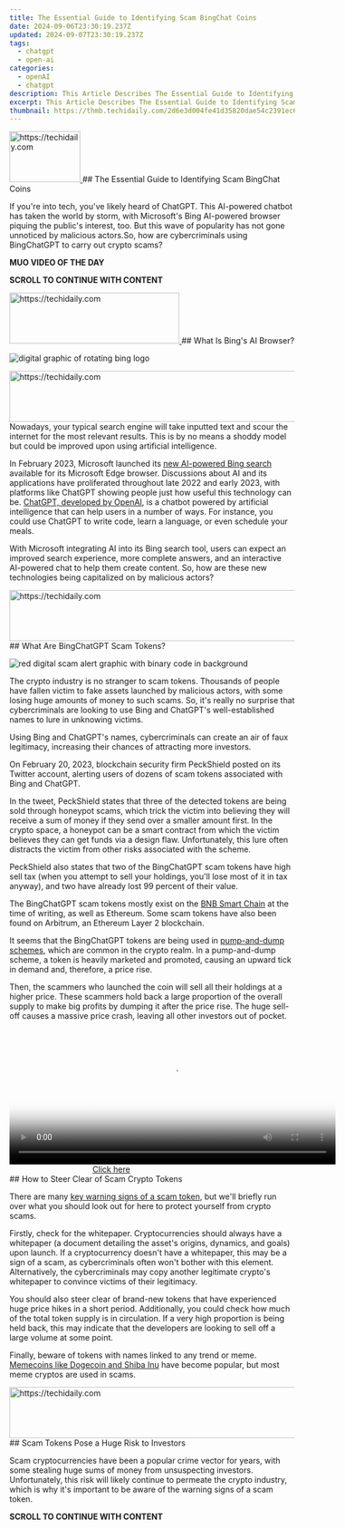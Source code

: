 ```yaml
---
title: The Essential Guide to Identifying Scam BingChat Coins
date: 2024-09-06T23:30:19.237Z
updated: 2024-09-07T23:30:19.237Z
tags:
  - chatgpt
  - open-ai
categories:
  - openAI
  - chatgpt
description: This Article Describes The Essential Guide to Identifying Scam BingChat Coins
excerpt: This Article Describes The Essential Guide to Identifying Scam BingChat Coins
thumbnail: https://thmb.techidaily.com/2d6e3d004fe41d35820dae54c2391ec61920df6e01f9e64b7d28d591e44b8418.png
---
```


<!-- affiliate ads begin -->
<a href="https://25home.pxf.io/c/5597632/2123468/16836" target="_top" id="2123468">
  <img src="//a.impactradius-go.com/display-ad/16836-2123468" border="0" alt="https://techidaily.com" width="125" height="90"/>
</a>
<img height="0" width="0" src="https://25home.pxf.io/i/5597632/2123468/16836" style="position:absolute;visibility:hidden;" border="0" />
<!-- affiliate ads end -->
## The Essential Guide to Identifying Scam BingChat Coins

If you're into tech, you've likely heard of ChatGPT. This AI-powered chatbot has taken the world by storm, with Microsoft's Bing AI-powered browser piquing the public's interest, too. But this wave of popularity has not gone unnoticed by malicious actors.So, how are cybercriminals using BingChatGPT to carry out crypto scams?

**MUO VIDEO OF THE DAY**

**SCROLL TO CONTINUE WITH CONTENT**

<!-- affiliate ads begin -->
<a href="https://aidotcom.pxf.io/c/5597632/2129042/19576" target="_top" id="2129042">
  <img src="//a.impactradius-go.com/display-ad/19576-2129042" border="0" alt="https://techidaily.com" width="300" height="90"/>
</a>
<img height="0" width="0" src="https://aidotcom.pxf.io/i/5597632/2129042/19576" style="position:absolute;visibility:hidden;" border="0" />
<!-- affiliate ads end -->
## What Is Bing's AI Browser?

![digital graphic of rotating bing logo](https://static1.makeuseofimages.com/wordpress/wp-content/uploads/2023/02/bing-blue-logo.jpg)

<!-- affiliate ads begin -->
<a href="https://appsumo.8odi.net/c/5597632/2123734/7443" target="_top" id="2123734">
  <img src="//a.impactradius-go.com/display-ad/7443-2123734" border="0" alt="https://techidaily.com" width="728" height="90"/>
</a>
<img height="0" width="0" src="https://appsumo.8odi.net/i/5597632/2123734/7443" style="position:absolute;visibility:hidden;" border="0" />
<!-- affiliate ads end -->
 Nowadays, your typical search engine will take inputted text and scour the internet for the most relevant results. This is by no means a shoddy model but could be improved upon using artificial intelligence.

 In February 2023, Microsoft launched its [new AI-powered Bing search](https://www.makeuseof.com/microsoft-bing-gets-chatgpt-ai/) available for its Microsoft Edge browser. Discussions about AI and its applications have proliferated throughout late 2022 and early 2023, with platforms like ChatGPT showing people just how useful this technology can be. [ChatGPT, developed by OpenAI](https://www.makeuseof.com/what-is-chat-gpt-generative-ai-explained/), is a chatbot powered by artificial intelligence that can help users in a number of ways. For instance, you could use ChatGPT to write code, learn a language, or even schedule your meals.

 With Microsoft integrating AI into its Bing search tool, users can expect an improved search experience, more complete answers, and an interactive AI-powered chat to help them create content. So, how are these new technologies being capitalized on by malicious actors?

<!-- affiliate ads begin -->
<a href="https://appsumo.8odi.net/c/5597632/2130889/7443" target="_top" id="2130889">
  <img src="//a.impactradius-go.com/display-ad/7443-2130889" border="0" alt="https://techidaily.com" width="600" height="90"/>
</a>
<img height="0" width="0" src="https://appsumo.8odi.net/i/5597632/2130889/7443" style="position:absolute;visibility:hidden;" border="0" />
<!-- affiliate ads end -->
## What Are BingChatGPT Scam Tokens?

![red digital scam alert graphic with binary code in background](https://static1.makeuseofimages.com/wordpress/wp-content/uploads/2023/02/scam-alert-1.jpg)

 The crypto industry is no stranger to scam tokens. Thousands of people have fallen victim to fake assets launched by malicious actors, with some losing huge amounts of money to such scams. So, it's really no surprise that cybercriminals are looking to use Bing and ChatGPT's well-established names to lure in unknowing victims.

 Using Bing and ChatGPT's names, cybercriminals can create an air of faux legitimacy, increasing their chances of attracting more investors.

 On February 20, 2023, blockchain security firm PeckShield posted on its Twitter account, alerting users of dozens of scam tokens associated with Bing and ChatGPT.

 In the tweet, PeckShield states that three of the detected tokens are being sold through honeypot scams, which trick the victim into believing they will receive a sum of money if they send over a smaller amount first. In the crypto space, a honeypot can be a smart contract from which the victim believes they can get funds via a design flaw. Unfortunately, this lure often distracts the victim from other risks associated with the scheme.

 PeckShield also states that two of the BingChatGPT scam tokens have high sell tax (when you attempt to sell your holdings, you'll lose most of it in tax anyway), and two have already lost 99 percent of their value.

 The BingChatGPT scam tokens mostly exist on the [BNB Smart Chain](https://www.makeuseof.com/binance-bnb-chain/) at the time of writing, as well as Ethereum. Some scam tokens have also been found on Arbitrum, an Ethereum Layer 2 blockchain.

 It seems that the BingChatGPT tokens are being used in [pump-and-dump schemes](https://www.makeuseof.com/what-is-crypto-rug-pull-scam/), which are common in the crypto realm. In a pump-and-dump scheme, a token is heavily marketed and promoted, causing an upward tick in demand and, therefore, a price rise.

 Then, the scammers who launched the coin will sell all their holdings at a higher price. These scammers hold back a large proportion of the overall supply to make big profits by dumping it after the price rise. The huge sell-off causes a massive price crash, leaving all other investors out of pocket.

<!-- affiliate ads begin -->
<span id="1983474">
					<video width="576" height="240" style="cursor:pointer"
           poster="//a.impactradius-go.com/display-clicktoplayimage/1983474.png"
           onclick="if(!this.playClicked){this.play();this.setAttribute('controls',true);this.playClicked=true;}">
	   <source src="//a.impactradius-go.com/display-ad/22993-1983474">
	   <img src="//a.impactradius-go.com/display-clicktoplayimage/1983474.png" style="border: none; height: 100%; width: 100%; object-fit: contain">
	</video>
	<div style="width:360px;text-align:center"><a href="javascript:window.open(decodeURIComponent('https%3A%2F%2Fhomestyler.sjv.io%2Fc%2F5597632%2F1983474%2F22993'), '_blank');void(0);">Click here</a></div>
</span>
<img height="0" width="0" src="https://imp.pxf.io/i/5597632/1983474/22993" style="position:absolute;visibility:hidden;" border="0" />
<!-- affiliate ads end -->
## How to Steer Clear of Scam Crypto Tokens

 There are many [key warning signs of a scam token](https://www.makeuseof.com/biggest-signs-scam-token/), but we'll briefly run over what you should look out for here to protect yourself from crypto scams.

 Firstly, check for the whitepaper. Cryptocurrencies should always have a whitepaper (a document detailing the asset's origins, dynamics, and goals) upon launch. If a cryptocurrency doesn't have a whitepaper, this may be a sign of a scam, as cybercriminals often won't bother with this element. Alternatively, the cybercriminals may copy another legitimate crypto's whitepaper to convince victims of their legitimacy.

 You should also steer clear of brand-new tokens that have experienced huge price hikes in a short period. Additionally, you could check how much of the total token supply is in circulation. If a very high proportion is being held back, this may indicate that the developers are looking to sell off a large volume at some point.

 Finally, beware of tokens with names linked to any trend or meme. [Memecoins like Dogecoin and Shiba Inu](https://www.makeuseof.com/what-are-crypto-meme-coins/) have become popular, but most meme cryptos are used in scams.

<!-- affiliate ads begin -->
<a href="https://appsumo.8odi.net/c/5597632/2130887/7443" target="_top" id="2130887">
  <img src="//a.impactradius-go.com/display-ad/7443-2130887" border="0" alt="https://techidaily.com" width="728" height="90"/>
</a>
<img height="0" width="0" src="https://appsumo.8odi.net/i/5597632/2130887/7443" style="position:absolute;visibility:hidden;" border="0" />
<!-- affiliate ads end -->
## Scam Tokens Pose a Huge Risk to Investors

 Scam cryptocurrencies have been a popular crime vector for years, with some stealing huge sums of money from unsuspecting investors. Unfortunately, this risk will likely continue to permeate the crypto industry, which is why it's important to be aware of the warning signs of a scam token.

**SCROLL TO CONTINUE WITH CONTENT**


<ins class="adsbygoogle"
     style="display:block"
     data-ad-format="autorelaxed"
     data-ad-client="ca-pub-7571918770474297"
     data-ad-slot="1223367746"></ins>



<ins class="adsbygoogle"
     style="display:block"
     data-ad-client="ca-pub-7571918770474297"
     data-ad-slot="8358498916"
     data-ad-format="auto"
     data-full-width-responsive="true"></ins>


